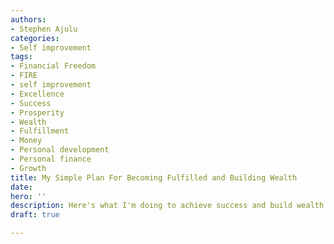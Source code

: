 ```yaml
---
authors:
- Stephen Ajulu
categories:
- Self improvement
tags:
- Financial Freedom
- FIRE
- self improvement
- Excellence
- Success
- Prosperity
- Wealth
- Fulfillment
- Money
- Personal development
- Personal finance
- Growth
title: My Simple Plan For Becoming Fulfilled and Building Wealth
date: 
hero: ''
description: Here's what I'm doing to achieve success and build wealth
draft: true

---
```

